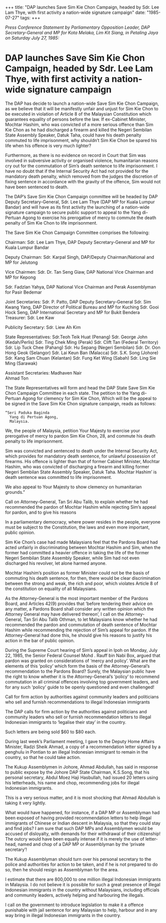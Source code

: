 +++ 
title: "DAP launches Save Sim Kie Chon Campaign, headed by Sdr. Lee Lam Thye, with first activity a nation-wide signature campaign"
date: "1985-07-27"
tags:
+++

_Press Conference Statement by Parliamentary Opposition Leader, DAP Secretary-General and MP for Kota Melaka, Lim Kit Siang, in Petaling Jaya on Saturday July 27, 1985:_

# DAP launches Save Sim Kie Chon Campaign, headed by Sdr. Lee Lam Thye, with first activity a nation-wide signature campaign

The DAP has decide to launch a nation-wide Save Sim Kie Chon Campaign, as we believe that it will be manifestly unfair and unjust for Sim Kie Chon to be executed in violation of Article 8 of the Malaysian Constitution which guarantees equality of persons before the law. If ex-Cabinet Minister, Mochtar Hashim, who was convicted of a more serious offence than Sim Kie Chon as he had discharged a firearm and killed the Negeri Sembilan State Assembly Speaker, Datuk Taha, could have his death penalty commuted to life imprisonment, why shouldn’t Sim Kie Chon be spared his life when his offence is very much lighter?</u>

Furthermore, as there is no evidence on record in Court that Sim was involved in subversive activity or organised violence, humanitarian reasons cry out for the commutation of Sim’s death sentence to life imprisonment. I have no doubt that if the Internal Security Act had not provided for the mandatory death penalty, which removed from the judges the discretion of fixing sentence in accordance with the gravity of the offence, Sim would not have been sentenced to death.

The DAP’s Save Sim Kie Chon Campaign committee will be headed by DAP Deputy Secretary-General, Sdr. Lee Lam Thye (DAP MP for Kuala Lumpur Bandar) and will have as its first activity the launching of a nation-wide signature campaign to secure public support to appeal to the Yang di-Pertuan Agong to exercise his prerogative of mercy to commute the death penalty of Sim Kie Chon to life imprisonment.

The Save Sim Kie Chon Campaign Committee comprises the following:

Chairman: Sdr. Lee Lam Thye, DAP Deputy Secretary-General and MP for Kuala Lumpur Bandar

Deputy Chairman: Sdr. Karpal Singh, DAP/Deputy Chairman/National and MP for Jelutong

Vice Chairmen: Sdr. Dr. Tan Seng Giaw, DAP National Vice Chairman and MP for Kepong

Sdr. Fadzlan Yahya, DAP National Vice Chairman and Perak Assemblyman for         Pasir Bedemar

Joint Secretaries: Sdr. P. Patto, DAP Deputy Secretary-General
		   Sdr. Sim Kwang Yang, DAP Director of Political Bureau and MP for Kuching
		   Sdr. Gooi Hock Seng, DAP International Secretary and MP for Bukit Bendera
Treasurer: Sdr. Lee Kaw

Publicity Secretary: Sdr. Liew Ah Kim

State Representatives:	Sdr.Teoh Teik Huat (Penang)
		              Sdr. George John (Kedah/Perlis)
		           	 Sdr. Ting Chek Ming (Perak)
		            	 Sdr. Clift Tan (Federal Territory)
		            	 Sdr. Lip Tuck Chee (Pahang)
			 Sdr. Hu Sepang (Negeri Sembilan)
			 Sdr. Dr. Oon Hong Geok (Selangor)
			 Sdr. Lai Keun Ban (Malacca)
			 Sdr. S.K. Song (Johore)
			 Sdr. Kang Sam Chuan (Kelantan)
			 Sdr. Fung Ket Wing (Sabah)
			 Sdr. Ling Sie Ming (Sarawak)

Assistant Secretaries: Madhaven Nair\
		           Ahmad Ton

The State Representatives will form and head the DAP State Save Sim Kie Chon Campaign Committee in each state.
The petition to the Yang di-Pertuan Agong for clemency for Sim Kie Chon, Which will be the appeal to be signed in the Save Sim Kie 
Chon signature campaign, reads as follows:

	“Seri Paduka Baginda
	  Yang di Pertuan Agong,
	  Malaysia.

We, the people of Malaysia, petition Your Majesty to exercise your prerogative of mercy to pardon Sim Kie Chon, 28, and commute his death penalty to life imprisonment.

Sim was convicted and sentenced to death under the Internal Security Act, which provides for mandatory death sentence, for unlawful possession of firearms. His offence is lighter than that of former Cabinet Minister, Mochtar Hashim, who was convicted of discharging a firearm and killing former Negeri Sembilan State Assembly Speaker, Datuk Taha. Mochtar Hashim’ is death sentence was committed to life imprisonment.

We also appeal to Your Majesty to show clemency on humanitarian grounds.”

Call on Attorney-General, Tan Sri Abu Talib, to explain whether he had recommended the pardon of Mochtar Hashim while rejecting Sim’s appeal for pardon, and to give his reasons 

In a parliamentary democracy, where power resides in the people, everyone must be subject to the Constitution, the laws and even more important, public opinion.

Sim Kie Chon’s case had made Malaysians feel that the Pardons Board had acted unfairly in discriminating between Mochtar Hashim and Sim, when the former had committed a heavier offence in taking the life of the former Negeri Sembilan State Assembly Speaker, while Sim had not even discharged his revolver, let alone harmed anyone.

Mochtar Hashim’s position as former Minister could not be the basis of commuting his death sentence, for then, there would be clear discrimination between the strong and weak, the rich and poor, which violates Article 8 of the constitution on equality of all Malaysians.

As the Attorney-General is the most important member of the Pardons Board, and Articles 42(9) provides that ‘before tendering their advice on any matter, a Pardons Board shall consider any written opinion which the Attorney General may have delivered thereon’, I call on the Attorney-General, Tan Sri Abu Talib Othman, to let Malaysians know whether he had recommended the pardon and commutation of death sentence of Mochtar Hashim while recommending the rejection of Sim’s appeal for pardon. If the Attorney-General had done this, he should give his reasons to justify his action in the bar of public opinion.

During the Supreme Court hearing of Sim’s appeal in Ipoh on Monday, July 22, 1985, the Senior Federal Counsel Mohd . Rauff bin Nabi Box, argued that pardon was granted on considerations of ‘mercy and policy’. What are the elements of this ‘policy’ which form the basis of the Attorney-General’s recommendation to the Pardons Board? Surely, the Malaysian public have the right to know whether it is the Attorney-General’s ‘policy’ to recommend commutation in all criminal offences involving top government leaders, and for any such ‘policy’ guide to be openly questioned and even challenged!

Call for firm action by authorities against community leaders and politicians who sell and furnish recommendations to illegal Indonesian immigrants				

The DAP calls for firm action by the authorities against politicians and community leaders who sell or furnish recommendation letters to illegal Indonesian immigrants to ‘legalise their stay’ in the country.

Such letters are being sold $60 to $80 each.

During last week’s Parliament meeting, I gave to the Deputy Home Affairs Minister, Radzi Sheik Ahmad, a copy of a recommendation letter signed by a penghulu in Pontian to an illegal Indonesian immigrant to remain in the country, so that he could take action.

The Kukup Assemblymen in Johore, Ahmad Abdullah, has said in response to public expose by the Johore DAP State Chairman, K.S.Song, that his personal secretary, Abdul Moez Haji Hasbullah, had issued 20 letters using his letterheads, his name and chop, recommending jobs for illegal Indonesian immigrants.

This is a very serious matter, and it is most shocking that Ahmad Abdullah is taking it very lightly.

What would have happened, for instance, if a DAP MP or Assemblyman had been exposed of having provided recommendation letters to help illegal immigrants of  Chinese or Indian descent in Malaysia, so that they could stay and find jobs? I am sure that such DAP MPs and Assemblymen would be accused of disloyalty, with demands for their withdrawal of their citizenship! The outcry would have been equally intense if it is merely the use of letter-head, named and chop of a DAP MP or Assemblyman by the ‘private secretary’!

The Kukup Assemblyman should turn over his personal secretary to the police and authorities for action to be taken, and if he is not prepared to do so, then he should resign as Assemblyman for the area.

I estimate that there are 800,000 to one million illegal Indonesian immigrants in Malaysia. I do not believe it is possible for such a great presence of illegal Indonesian immigrants in the country without Malaysians, including officials and community leaders, actively helping and harbouring the illegals.

I call on the government to introduce legislation to make it a offence punishable with jail sentence for any Malaysian to help, harbour and in any way bring in illegal Indonesian immigrants in the country.
 
